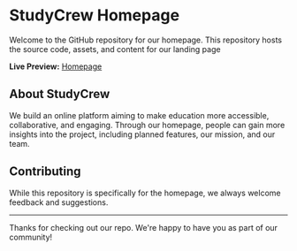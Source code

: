 # StudyCrew Homepage

Welcome to the GitHub repository for our homepage. This repository hosts the source code, assets, and content for our landing page

**Live Preview:** [Homepage](https://studycrew-homepage-preview.netlify.app/)

## About StudyCrew
We build an online platform aiming to make education more accessible, collaborative, and engaging. Through our homepage, people can gain more insights into the project, including planned features, our mission, and our team.

## Contributing
While this repository is specifically for the homepage, we always welcome feedback and suggestions.

---

Thanks for checking out our repo. We're happy to have you as part of our community!

